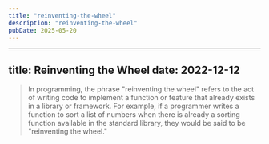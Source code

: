 ```yaml
---
title: "reinventing-the-wheel"
description: "reinventing-the-wheel"
pubDate: 2025-05-20
---
```


---
title: Reinventing the Wheel
date: 2022-12-12
---


 > 
 > In programming, the phrase "reinventing the wheel" refers to the act of writing code to implement a function or feature that already exists in a library or framework. For example, if a programmer writes a function to sort a list of numbers when there is already a sorting function available in the standard library, they would be said to be "reinventing the wheel."
